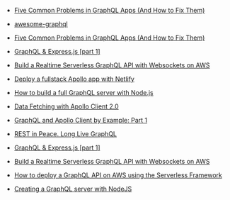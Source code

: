 - [Five Common Problems in GraphQL Apps (And How to Fix Them)](https://medium.freecodecamp.org/five-common-problems-in-graphql-apps-and-how-to-fix-them-ac74d37a293c)

* [awesome-graphql](https://github.com/chentsulin/awesome-graphql)

- [Five Common Problems in GraphQL Apps (And How to Fix Them)](https://medium.freecodecamp.org/five-common-problems-in-graphql-apps-and-how-to-fix-them-ac74d37a293c?source=bookmarks---------100---------------------)

* [GraphQL & Express.js [part 1]](https://medium.com/netscape/graphql-express-js-part-1-49a5071636d2?source=bookmarks---------78---------------------)

- [Build a Realtime Serverless GraphQL API with Websockets on AWS](https://hackernoon.com/build-a-realtime-serverless-graphql-api-with-websockets-on-aws-d9e553a997?source=bookmarks---------43---------------------)

* [Deploy a fullstack Apollo app with Netlify](https://blog.apollographql.com/deploy-a-fullstack-apollo-app-with-netlify-45a7dfd51b0b?source=bookmarks---------21---------------------)

- [How to build a full GraphQL server with Node.js](https://medium.freecodecamp.org/graphql-zero-to-production-a7c4f786a57b?source=bookmarks---------22---------------------)

* [Data Fetching with Apollo Client 2.0](https://medium.com/@kai_wedekind/data-fetching-with-apollo-client-2-0-d52a30eee63c?source=bookmarks---------24---------------------)

- [GraphQL and Apollo Client by Example: Part 1](https://codeburst.io/graphql-and-apollo-client-by-example-part-1-3e0aec3eea71?source=bookmarks---------23---------------------)

* [REST in Peace. Long Live GraphQL](https://medium.com/@kai_wedekind/rest-in-peace-long-live-graphql-f53e269c466d?source=bookmarks---------25---------------------)

- [GraphQL & Express.js [part 1]](https://medium.com/netscape/graphql-express-js-part-1-49a5071636d2)

* [Build a Realtime Serverless GraphQL API with Websockets on AWS](https://hackernoon.com/build-a-realtime-serverless-graphql-api-with-websockets-on-aws-d9e553a997)

- [How to deploy a GraphQL API on AWS using the Serverless Framework](https://read.acloud.guru/deploy-a-graphql-service-on-aws-with-the-serverless-framework-7af8fc22a01d)

* [Creating a GraphQL server with NodeJS](https://medium.com/crowdbotics/creating-a-graphql-server-with-nodejs-ef9814a7e0e6)
